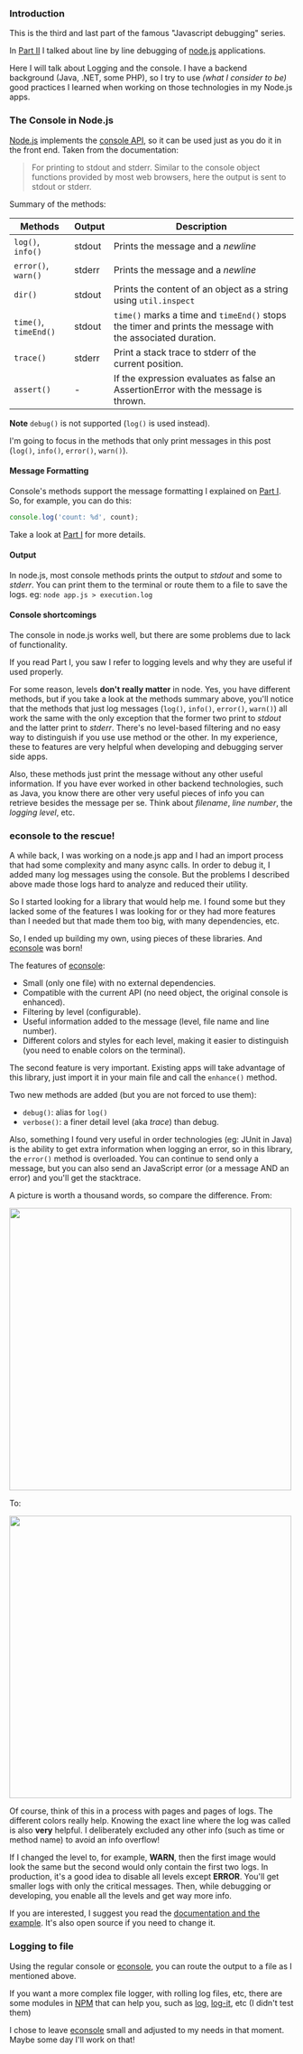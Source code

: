 ### Introduction

This is the third and last part of the famous "Javascript debugging" series.

In [Part II][1] I talked about line by line debugging of [node.js][2] applications. 

Here I will talk about Logging and the console. I have a backend background (Java, .NET, some PHP), so I try to use *(what I consider to be)* good practices I learned when working on those technologies in my Node.js apps.

### The Console in Node.js

[Node.js][3] implements the [console API][4], so it can be used just as you do it in the front end.
Taken from the documentation:
> For printing to stdout and stderr. Similar to the console object functions provided by most web browsers, here the output is sent to stdout or stderr.

Summary of the methods:

Methods | Output | Description
----|----|----
|```log()```, ```info()``` | stdout | Prints the message and a *newline*
|```error()```, ```warn()``` | stderr | Prints the message and a *newline*
|```dir()``` | stdout | Prints the content of an object as a string using ```util.inspect```
|```time()```, ```timeEnd()``` | stdout | ```time()``` marks a time and ```timeEnd()``` stops the timer and prints the message with the associated duration.
|```trace()``` | stderr | Print a stack trace to stderr of the current position.
|```assert()``` | - | If the expression evaluates as false an AssertionError with the message is thrown.

**Note** ```debug()``` is not supported (```log()``` is used instead).

I'm going to focus in the methods that only print messages in this post (```log()```, ```info()```, ```error()```, ```warn()```).

#### Message Formatting

Console's methods support the message formatting I explained on [Part I][5]. So, for example, you can do this: 
```javascript
console.log('count: %d', count);
```

Take a look at [Part I][6] for more details.

#### Output

In node.js, most console methods prints the output to *stdout* and some to *stderr*.
You can print them to the terminal or route them to a file to save the logs.
eg: ```node app.js > execution.log  ```


#### Console shortcomings

The console in node.js works well, but there are some problems due to lack of functionality.

If you read Part I, you saw I refer to logging levels and why they are useful if used properly.

For some reason, levels **don't really matter** in node. Yes, you have different methods, but if you take a look at the methods summary above, you'll notice that the methods that just log messages (```log()```, ```info()```, ```error()```, ```warn()```) all work the same with the only exception that the former two print to *stdout* and the latter print to *stderr*.
There's no level-based filtering and no easy way to distinguish if you use use method or the other. In my experience, these to features are very helpful when developing and debugging server side apps. 

Also, these methods just print the message without any other useful information. If you have ever worked in other backend technologies, such as Java, you know there are other very useful pieces of info you can retrieve besides the message per se. Think about *filename*, *line number*, the *logging level*, etc.


### econsole to the rescue!

A while back, I was working on a node.js app and I had an import process that had some complexity and many async calls. In order to debug it, I added many log messages using the console. But the problems I described above made those logs hard to analyze and reduced their utility.

So I started looking for a library that would help me. I found some but they lacked some of the features I was looking for or they had more features than I needed but that made them too big, with many dependencies, etc.

So, I ended up building my own, using pieces of these libraries. And [econsole][7] was born!

The features of [econsole][7]:

 - Small (only one file) with no external dependencies.
 - Compatible with the current API (no need object, the original console is enhanced).
 - Filtering by level (configurable).
 - Useful information added to the message (level, file name and line number).
 - Different colors and styles for each level, making it easier to distinguish (you need to enable colors on the terminal).

The second feature is very important. Existing apps will take advantage of this library, just import it in your main file and call the ```enhance()``` method.

Two new methods are added (but you are not forced to use them):

 - ```debug()```: alias for ```log()```
 - ```verbose()```: a finer detail level (aka *trace*) than debug.

Also, something I found very useful in order technologies (eg: JUnit in Java) is the ability to get extra information when logging an error, so in this library, the ```error()``` method is overloaded. You can continue to send only a message, but you can also send an JavaScript error (or a message AND an error) and you'll get the stacktrace. 


A picture is worth a thousand words, so compare the difference.
From:

<img src="https://raw.github.com/martinmoscovich/posts/master/img/econsole-off.png" width="500">

To: 

<img src="https://raw.github.com/martinmoscovich/posts/master/img/econsole-on.png" width="500">

Of course, think of this in a process with pages and pages of logs. The different colors really help. Knowing the exact line where the log was called is also **very** helpful. 
I deliberately excluded any other info (such as time or method name) to avoid an info overflow!

If I changed the level to, for example, **WARN**, then the first image would look the same but the second would only contain the first two logs. In production, it's a good idea to disable all levels except **ERROR**. You'll get smaller logs with only the critical messages. Then, while debugging or developing, you enable all the levels and get way more info.

If you are interested, I suggest you read the [documentation and the example][9]. It's also open source if you need to change it.


### Logging to file

Using the regular console or [econsole][10], you can route the output to a file as I mentioned above.

If you want a more complex file logger, with rolling log files, etc, there are some modules in [NPM][11] that can help you, such as [log][12], [log-it][13], etc (I didn't test them)

I chose to leave [econsole][10] small and adjusted to my needs in that moment. Maybe some day I'll work on that!


  [1]: http://nan-labs.com/javascript/2014/01/03/evolving-of-javascript-debugging/
  [2]: http://nodejs.org/
  [3]: http://nodejs.org/api/stdio.html
  [4]: http://nodejs.org/api/stdio.html
  [5]: http://nan-labs.com/javascript/2014/01/03/evolving-of-javascript-debugging/
  [6]: http://nan-labs.com/javascript/2014/01/03/evolving-of-javascript-debugging/
  [7]: https://npmjs.org/package/econsole
  [8]: https://github.com/nanlabs/econsole
  [9]: https://npmjs.org/package/econsole
  [10]: https://npmjs.org/package/econsole
  [11]: https://npmjs.org/
  [12]: https://npmjs.org/package/log
  [13]: https://npmjs.org/package/log-it

